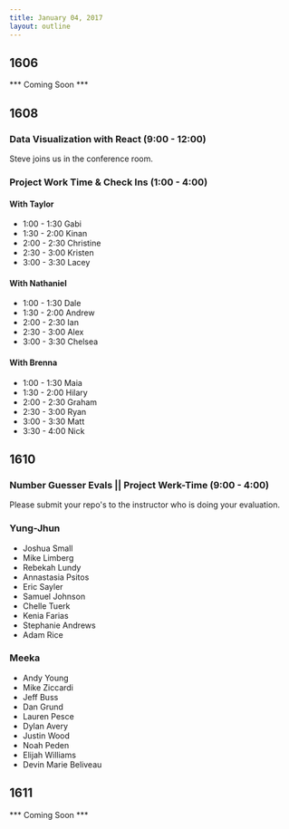 ```yaml
---
title: January 04, 2017
layout: outline
---
```


## 1606
*** Coming Soon ***

## 1608

### Data Visualization with React (9:00 - 12:00)
Steve joins us in the conference room.

### Project Work Time & Check Ins (1:00 - 4:00)

#### With Taylor
- 1:00 - 1:30 Gabi  
- 1:30 - 2:00 Kinan  
- 2:00 - 2:30 Christine  
- 2:30 - 3:00 Kristen  
- 3:00 - 3:30 Lacey  

#### With Nathaniel
- 1:00 - 1:30 Dale
- 1:30 - 2:00 Andrew
- 2:00 - 2:30 Ian
- 2:30 - 3:00 Alex
- 3:00 - 3:30 Chelsea

#### With Brenna
- 1:00 - 1:30 Maia
- 1:30 - 2:00 Hilary
- 2:00 - 2:30 Graham
- 2:30 - 3:00 Ryan
- 3:00 - 3:30 Matt
- 3:30 - 4:00 Nick

## 1610

### Number Guesser Evals || Project Werk-Time (9:00 - 4:00)

Please submit your repo's to the instructor who is doing your evaluation.

### Yung-Jhun

* Joshua Small
* Mike Limberg
* Rebekah Lundy
* Annastasia Psitos
* Eric Sayler
* Samuel Johnson
* Chelle Tuerk
* Kenia Farias
* Stephanie Andrews
* Adam Rice

### Meeka

* Andy Young
* Mike Ziccardi
* Jeff Buss
* Dan Grund
* Lauren Pesce
* Dylan Avery
* Justin Wood
* Noah Peden
* Elijah Williams
* Devin Marie Beliveau


## 1611
*** Coming Soon ***
